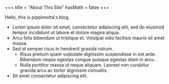 +++
title = "About This Site"
hasMath = false 
+++

Hello, this is pippimotta's blog.



- Lorem ipsum dolor sit amet, consectetur adipiscing elit, sed do eiusmod tempor incididunt ut labore et dolore magna aliqua.
- Arcu felis bibendum ut tristique et. Volutpat odio facilisis mauris sit amet massa.
- Sed id semper risus in hendrerit gravida rutrum.
  - Risus pretium quam vulputate dignissim suspendisse in est ante. Bibendum neque egestas congue quisque egestas diam in arcu.
  - Nulla porttitor massa id neque aliquam. Laoreet non curabitur gravida arcu ac tortor dignissim convallis.
- Sit amet consectetur adipiscing elit.